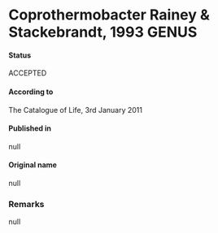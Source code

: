 # Coprothermobacter Rainey & Stackebrandt, 1993 GENUS

#### Status
ACCEPTED

#### According to
The Catalogue of Life, 3rd January 2011

#### Published in
null

#### Original name
null

### Remarks
null